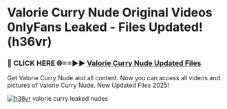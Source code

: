 # Valorie Curry Nude Original Videos 0nlyFans Leaked - Files Updated! (h36vr)

<h3>🔴 CLICK HERE 🌐==►► <a href="https://tinyurl.com/4mcuefdz" rel="nofollow">Valorie Curry Nude Updated Files</a></h3>

Get Valorie Curry Nude and all content. Now you can access all videos and pictures of Valorie Curry Nude. New Updated Files 2025!

[![h36vr](https://i.imgur.com/StAQSOY.gif)](https://tinyurl.com/4mcuefdz)
valorie curry leaked nudes